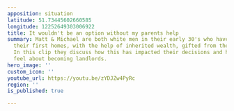 ```yaml
---
apposition: situation
latitude: 51.73445602660585
longitude: 12252649303006922
title: It wouldn't be an option without my parents help
summary: Matt & Michael are both white men in their early 30's who have recently bought
  their first homes, with the help of inherited wealth, gifted from their parents.
  In this clip they discuss how this has impacted their decisions and how they each
  feel about becoming landlords.
hero_image: ''
custom_icon: ''
youtube_url: https://youtu.be/zYDJZw4PyRc
region: ''
is_published: true

---
```

